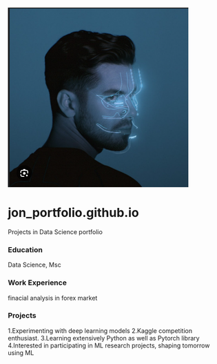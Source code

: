 
![](anyma.PNG)

# jon_portfolio.github.io
Projects in Data Science portfolio
### Education
Data Science, Msc

### Work Experience
finacial analysis in forex market

### Projects
1.Experimenting with deep learning models
2.Kaggle competition enthusiast.
3.Learning extensively Python as well as Pytorch library
4.Interested in participating in ML research projects, shaping tomorrow using ML
